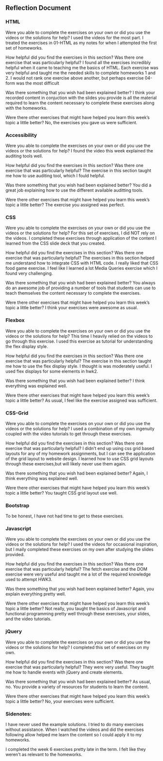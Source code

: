 ## Reflection Document

### HTML

Were you able to complete the exercises on your own or did you use the
videos or the solutions for help?
I used the videos for the most part. I treated the exercises in 01-HTML as my notes for when I attempted the first set of homeworks.

How helpful did you find the exercises in this section? Was there one exercise that was particularly helpful?
I found all the exercises incredibly helpful when it came to teaching me the basics of HTML. Each exercise was very helpful and taught me
the needed skills to complete homeworks 1 and 2. I would not rank one exercise above another, but perhaps exercise 04-form was the most
difficult

Was there something that you wish had been explained better?
I think your recorded content in conjuction with the slides you provide is all the material required to learn the content necessary to
complete these exercises along with the homeworks.

Were there other exercises that might have helped you learn this week’s topic a little better?
No, the exercises you gave us were sufficient.

### Accessibility

Were you able to complete the exercises on your own or did you use the videos or the solutions for help?
I found the video this week explained the auditing tools well.

How helpful did you find the exercises in this section? Was there one exercise that was particularly helpful?
The exercise in this section taught me how to use auditing tool, which I fould helpful.

Was there something that you wish had been explained better?
You did a great job explaining how to use the different available auditting tools.

Were there other exercises that might have helped you learn this week’s
topic a little better?
The exercise you assigned was perfect.

### CSS

Were you able to complete the exercises on your own or did you use the videos or the solutions for help?
For this set of exercises, I did NOT rely on the videos. I completed these exercises through application of the content I learned
from the CSS slide deck that you created.

How helpful did you find the exercises in this section? Was there one exercise that was particularly helpful?
The exercises in this section helped me understand how to integrate CSS with HTML code. I really liked that CSS food game exercise. I feel like I learned a lot Media Queries exercise which I found very challenging.

Was there something that you wish had been explained better?
You always do an awesome job of providing a number of tools that students can use to teach themselves the content necessary to
complete the exercises.

Were there other exercises that might have helped you learn this week’s
topic a little better?
I think your exercises were awesome as usual.

### Flexbox

Were you able to complete the exercises on your own or did you use the videos or the solutions for help?
This time I heavily relied on the videos to go through this exercise. I used this exercise as tutorial for understanding
the flex display style.

How helpful did you find the exercises in this section? Was there one exercise that was particularly helpful?
The exercise in this section taught me how to use the flex display style. I thought is was moderately useful. I used flex displays
for some elements in hwk2.

Was there something that you wish had been explained better?
I think everything was explained well.

Were there other exercises that might have helped you learn this week’s
topic a little better?
As usual, I feel like the exercise assigned was sufficient.

### CSS-Grid

Were you able to complete the exercises on your own or did you use the videos or the solutions for help?
I used a combination of my own ingenuity coupled with the video tutorials to get through these exercises.

How helpful did you find the exercises in this section? Was there one exercise that was particularly helpful?
I didn't end up using css grid based layouts for any of my homework assignments, but I can see the application of the grid layout
to website design. I learned how to use CSS grid layouts through these exercises,but will likely never use them again.

Was there something that you wish had been explained better?
Again, I think everything was explained well.

Were there other exercises that might have helped you learn this week’s
topic a little better?
You taught CSS grid layout use well.

### Bootstrap

To be honest, I have not had time to get to these exercises.

### Javascript

Were you able to complete the exercises on your own or did you use the videos or the solutions for help?
I used the videos for occasional inspiration, but I maily completed these exercises on my own after studying the slides provided.

How helpful did you find the exercises in this section? Was there one exercise that was particularly helpful?
The fetch exercise and the DOM exercise were very useful and taught me a lot of the required knowledge used to attempt HWK3.

Was there something that you wish had been explained better?
Again, you explain everything pretty well.

Were there other exercises that might have helped you learn this week’s
topic a little better?
Not really, you taught the basics of Javascript and functional programming pretty well through these exercises, your slides, and
the video tutorials.

### jQuery

Were you able to complete the exercises on your own or did you use the videos or the solutions for help?
I completed this set of exercises on my own.

How helpful did you find the exercises in this section? Was there one exercise that was particularly helpful?
They were very useful. They taught me how to handle events with jQuery and create elements.

Was there something that you wish had been explained better?
As usual, no. You provide a variety of resources for students to learn the content.

Were there other exercises that might have helped you learn this week’s
topic a little better?
No, your exercises were sufficient.

### Sidenotes:

I have never used the example solutions. I tried to do many exercises without assistance.
When I watched the videos and did the exercises following allow helped me learn the content so I could apply it to my homeworks.

I completed the week 6 exercises pretty late in the term. I felt like they weren't as relevant to the homeworks.
